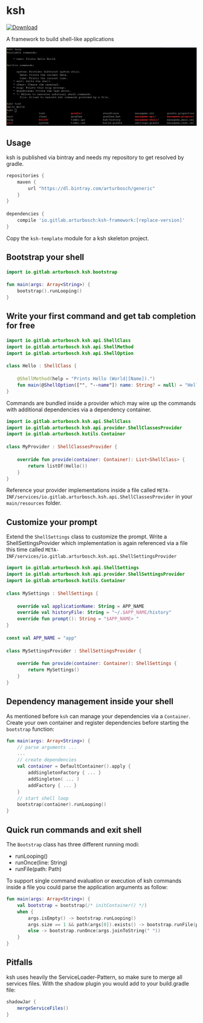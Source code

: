 # ksh
[ ![Download](https://api.bintray.com/packages/arturbosch/generic/ksh/images/download.svg) ](https://bintray.com/arturbosch/generic/ksh/_latestVersion)

A framework to build shell-like applications

![ksh](/img/ksh.png "Ksh in Action")

## Usage

ksh is published via bintray and needs my repository to get resolved by gradle.

```groovy
repositories {
    maven {
        url "https://dl.bintray.com/arturbosch/generic"
    } 
}

dependencies {
    compile 'io.gitlab.arturbosch:ksh-framework:[replace-version]'
}
```

Copy the `ksh-template` module for a ksh skeleton project.

## Bootstrap your shell

```kotlin
import io.gitlab.arturbosch.ksh.bootstrap

fun main(args: Array<String>) {
    bootstrap().runLooping()
}
```

## Write your first command and get tab completion for free

```kotlin
import io.gitlab.arturbosch.ksh.api.ShellClass
import io.gitlab.arturbosch.ksh.api.ShellMethod
import io.gitlab.arturbosch.ksh.api.ShellOption

class Hello : ShellClass {

    @ShellMethod(help = "Prints Hello (World|[Name]).")
    fun main(@ShellOption(["", "--name"]) name: String? = null) = "Hello ${name ?: "World"}"
}
```

Commands are bundled inside a provider which may wire up the commands with
additional dependencies via a dependency container.

```kotlin
import io.gitlab.arturbosch.ksh.api.ShellClass
import io.gitlab.arturbosch.ksh.api.provider.ShellClassesProvider
import io.gitlab.arturbosch.kutils.Container

class MyProvider : ShellClassesProvider {

    override fun provide(container: Container): List<ShellClass> {
        return listOf(Hello())
    }
}
```

Reference your provider implementations inside a file called `META-INF/services/io.gitlab.arturbosch.ksh.api.ShellClassesProvider` in your `main/resources` folder.

## Customize your prompt

Extend the `ShellSettings` class to customize the prompt. 
Write a ShellSettingsProvider which implementation is again referenced via a file this time called `META-INF/services/io.gitlab.arturbosch.ksh.api.ShellSettingsProvider`

```kotlin
import io.gitlab.arturbosch.ksh.api.ShellSettings
import io.gitlab.arturbosch.ksh.api.provider.ShellSettingsProvider
import io.gitlab.arturbosch.kutils.Container

class MySettings : ShellSettings {

    override val applicationName: String = APP_NAME
    override val historyFile: String = "~/.$APP_NAME/history"
    override fun prompt(): String = "$APP_NAME> "
}

const val APP_NAME = "app"

class MySettingsProvider : ShellSettingsProvider {

    override fun provide(container: Container): ShellSettings {
        return MySettings()
    }
}
```

## Dependency management inside your shell

As mentioned before `ksh` can manage your dependencies via a `Container`.
Create your own container and register dependencies before starting the `bootstrap` function:

```kotlin
fun main(args: Array<String>) {
    // parse arguments ...
    ...
    // create dependencies
    val container = DefaultContainer().apply {
        addSingletonFactory { ... }
        addSingleton( ... )
        addFactory { ... }
    }
    // start shell loop
    bootstrap(container).runLooping()
}
```

## Quick run commands and exit shell

The `Bootstrap` class has three different running modi:
- runLooping()
- runOnce(line: String)
- runFile(path: Path)

To support single command evaluation or execution of ksh commands inside a file
you could parse the application arguments as follow:

```kotlin
fun main(args: Array<String>) {
    val bootstrap = bootstrap(/* initContainer() */)
    when {
        args.isEmpty() -> bootstrap.runLooping()
        args.size == 1 && path(args[0]).exists() -> bootstrap.runFile(path(args[0]))
        else -> bootstrap.runOnce(args.joinToString(" "))
    }
}
```

## Pitfalls

ksh uses heavily the ServiceLoader-Pattern, so make sure to merge all services files. With the shadow plugin you would add to your build.gradle file:

```gradle
shadowJar {
    mergeServiceFiles()
}
``` 
